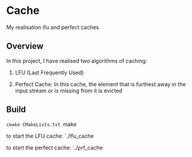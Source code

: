 # Cache
My realisation lfu and perfect caches

## Overview
In this project, I have realised two algorithms of caching:

1) LFU (Last Frequently Used)

2) Perfect Cache: In this cache, the element that is furthest away in the input stream or is missing from it is evicted

## Build

`cmake CMakeLists.txt
`make

to start the LFU cache:
`./lfu_cache

to start the perfect cache:
`./prf_cache



